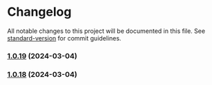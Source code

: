 # Changelog

All notable changes to this project will be documented in this file. See [standard-version](https://github.com/conventional-changelog/standard-version) for commit guidelines.

### [1.0.19](https://github.com/like0413/electron-vite-vue/compare/v1.0.18...v1.0.19) (2024-03-04)

### [1.0.18](https://github.com/like0413/electron-vite-vue/compare/v1.0.17...v1.0.18) (2024-03-04)
